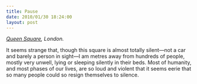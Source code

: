 ```yaml
---
title: Pause
date: 2010/01/30 18:24:00
layout: post
---
```


_[Queen Square](http://maps.google.co.uk/maps?q=National+Hospital+for+Neurology+and+Neurosurgery,+Camden+Town,+WC1,+UK&hl=en&cd=1&ei=nldwS9SQJoSnjAftnKCuBg&sig2=S9kUhNjWUiXZ7ttwpBa9AA&sll=51.521855,-0.123328&sspn=0.003605,0.012295&ie=UTF8&view=map&cid=1156136168223981230&ved=0CBwQpQY&hq=National+Hospital+for+Neurology+and+Neurosurgery,+Camden+Town,+WC1,+UK&hnear=&ll=51.522363,-0.122695&spn=0.00721,0.016415&t=h&z=16&iwloc=A), London._

It seems strange that, though this square is almost totally silent—not a car and barely a person in sight—I am metres away from hundreds of people, mostly very unwell, lying or sleeping silently in their beds. Most of humanity, and most phases of our lives, are so loud and violent that it seems eerie that so many people could so resign themselves to silence.
